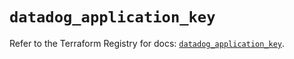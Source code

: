 # `datadog_application_key`

Refer to the Terraform Registry for docs: [`datadog_application_key`](https://registry.terraform.io/providers/datadog/datadog/3.70.0/docs/resources/application_key).
